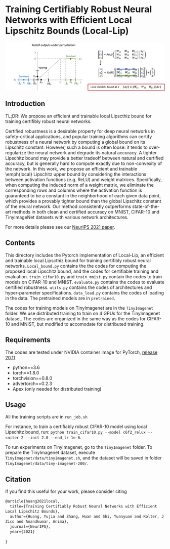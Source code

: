 # Training Certifiably Robust Neural Networks with Efficient Local Lipschitz Bounds (Local-Lip)

<img align="center" src="local-lip.png" width="750">

## Introduction

TL;DR: We propose an efficient and trainable local Lipscthiz bound for training certifibly robust neural networks.

Certified robustness is a desirable property for deep neural networks in safety-critical applications, and popular training algorithms can certify robustness of a neural network by computing a global bound on its Lipschitz constant. However, such a bound is often loose: it tends to over-regularize the neural network and degrade its natural accuracy. A tighter Lipschitz bound may provide a better tradeoff between natural and certified accuracy, but is generally hard to compute exactly due to non-convexity of the network. In this work, we propose an efficient and trainable \emph{local} Lipschitz upper bound by considering the interactions between activation functions (e.g. ReLU) and weight matrices. Specifically, when computing the induced norm of a weight matrix, we eliminate the corresponding rows and columns where the activation function is guaranteed to be a constant in the neighborhood of each given data point, which provides a provably tighter bound than the global Lipschitz constant of the neural network. Our method consistently outperforms state-of-the-art methods in both clean and certified accuracy on MNIST, CIFAR-10 and TinyImageNet datasets with various network architectures.

For more details please see our [NeurIPS 2021 paper](https://arxiv.org/abs/2111.01395).

## Contents

This directory includes the Pytorch implementation of Local-Lip, an efficient and trainable local Lipscthiz bound for training certifibly robust neural networks.
`Local_bound.py` contains the the codes for computing the proposed local Lipschitz bound, and the codes for certifiable training and evaluation.
`train_cifar10.py` and `train_mnist.py` contain the codes to train models on CIFAR-10 and MNIST. 
`evaluate.py` contains the codes to evaluate certified robustness.
`utils.py` contains the codes of architectures and hyper-parameter specifications. 
`data_load.py` contains the codes of loading in the data.
The pretrained models are in `pretrained`.

The codes for training models on TinyImagenet are in the `TinyImagenet` folder. We use distributed training to train on 4 GPUs for the TinyImagenet dataset. The codes are organized in the same way as the codes for CIFAR-10 and MNIST, but modified to accomodate for distributed training.

## Requirements
The codes are tested under NVIDIA container image for PyTorch, [release 20.11](https://docs.nvidia.com/deeplearning/frameworks/pytorch-release-notes/rel_20-11.html#rel_20-11).

*   python==3.6
*   torch==1.8.0
*   torchvision==0.8.0
*   advertorch==0.2.3
*   Apex (only needed for distributed training)

## Usage

All the training scripts are in `run_job.sh`

For instance, to train a certifiably robust CIFAR-10 model using local Lipschitz bound, run: `python train_cifar10.py --model c6f2_relux --sniter 2 --init 2.0 --end_lr 1e-6`.

To run experiments on TinyImagenet, go to the `TinyImagenet` folder.
To prepare the TinyImagenet dataset, execute `TinyImagenet/data/tinyimagenet.sh`, and the dataset will be saved in folder `TinyImagenet/data/tiny-imagenet-200/`.


## Citation

If you find this useful for your work, please consider citing

```
@article{huang2021local,
  title={Training Certifiably Robust Neural Networks with Efficient Local Lipschitz Bounds},
  author={Huang, Yujia and Zhang, Huan and Shi, Yuanyuan and Kolter, J Zico and Anandkumar, Anima},
  journal={NeurIPS},
  year={2021}

}
```
